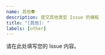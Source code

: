 ```yaml
---
name: 其他👽
description: 提交其他类型 Issue 的模板
title: "[其他]: "
labels: [other]
---
```


请在此处填写您的 Issue 内容。
